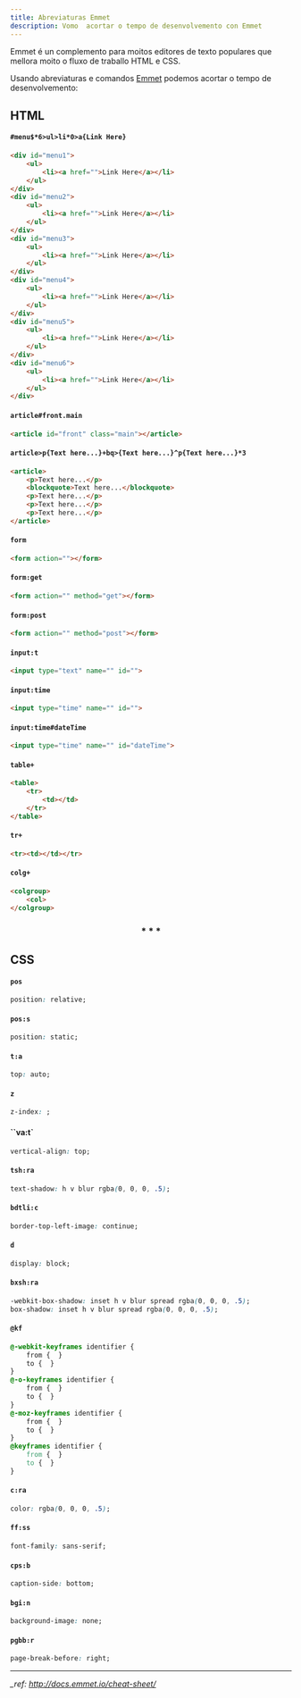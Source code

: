 ```yaml
---
title: Abreviaturas Emmet
description: Vomo  acortar o tempo de desenvolvemento con Emmet
---
```


Emmet é un complemento para moitos editores de texto populares que mellora moito o fluxo de traballo HTML e CSS.

Usando abreviaturas e comandos [Emmet](https://emmet.io) podemos acortar o tempo de desenvolvemento:

## HTML

#### ``#menu$*6>ul>li*0>a{Link Here}``
```html
<div id="menu1">
    <ul>
        <li><a href="">Link Here</a></li>
    </ul>
</div>
<div id="menu2">
    <ul>
        <li><a href="">Link Here</a></li>
    </ul>
</div>
<div id="menu3">
    <ul>
        <li><a href="">Link Here</a></li>
    </ul>
</div>
<div id="menu4">
    <ul>
        <li><a href="">Link Here</a></li>
    </ul>
</div>
<div id="menu5">
    <ul>
        <li><a href="">Link Here</a></li>
    </ul>
</div>
<div id="menu6">
    <ul>
        <li><a href="">Link Here</a></li>
    </ul>
</div>
```

#### ``article#front.main``
```html
<article id="front" class="main"></article>
```

#### ``article>p{Text here...}+bq>{Text here...}^p{Text here...}*3``
```html
<article>
    <p>Text here...</p>
    <blockquote>Text here...</blockquote>
    <p>Text here...</p>
    <p>Text here...</p>
    <p>Text here...</p>
</article> 
```

#### ``form``
```html
<form action=""></form>
```
#### ``form:get``
```html
<form action="" method="get"></form>
```
#### ``form:post``
```html
<form action="" method="post"></form>
```
#### ``input:t``
```html
<input type="text" name="" id="">
```
#### ``input:time``
```html
<input type="time" name="" id="">
```
#### ``input:time#dateTime``
```html
<input type="time" name="" id="dateTime">
```
#### ``table+``
```html
<table>
	<tr>
		<td></td>
	</tr>
</table>
```
#### ``tr+``
```html
<tr><td></td></tr>
```
#### ``colg+``
```html
<colgroup>
    <col>
</colgroup>
```
<center><h3>* * *</h3></center>

## CSS

#### ``pos``
```css
position: relative;
```
#### ``pos:s``
```css
position: static;
```
#### ``t:a``
```css
top: auto;
```
#### ``z``
```css
z-index: ;
```
#### ``va:t`
```css
vertical-align: top;
```
#### ``tsh:ra``
```css
text-shadow: h v blur rgba(0, 0, 0, .5);
```
#### ``bdtli:c``
```css
border-top-left-image: continue;
```
#### ``d``
```css
display: block;
```
#### ``bxsh:ra``
```css
-webkit-box-shadow: inset h v blur spread rgba(0, 0, 0, .5);
box-shadow: inset h v blur spread rgba(0, 0, 0, .5);
```

#### ``@kf``

```css
@-webkit-keyframes identifier {
    from {  }
    to {  }
}
@-o-keyframes identifier {
    from {  }
    to {  }
}
@-moz-keyframes identifier {
    from {  }
    to {  }
}
@keyframes identifier {
    from {  }
    to {  }
}
```

#### ``c:ra``

```css
color: rgba(0, 0, 0, .5);
```



#### ``ff:ss``

```css
font-family: sans-serif;
```

#### ``cps:b``

```css
caption-side: bottom;
```
#### ``bgi:n``

```css
background-image: none;
```

#### ``pgbb:r``

```css
page-break-before: right;
```
---

*_ref: http://docs.emmet.io/cheat-sheet/*
